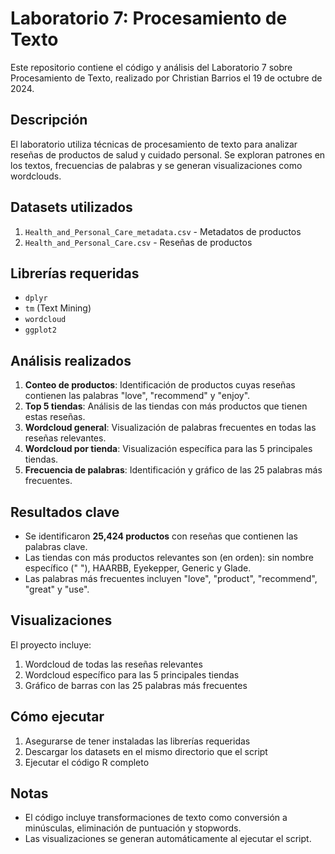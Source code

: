 # Laboratorio 7: Procesamiento de Texto

Este repositorio contiene el código y análisis del Laboratorio 7 sobre Procesamiento de Texto, realizado por Christian Barrios el 19 de octubre de 2024.

## Descripción

El laboratorio utiliza técnicas de procesamiento de texto para analizar reseñas de productos de salud y cuidado personal. Se exploran patrones en los textos, frecuencias de palabras y se generan visualizaciones como wordclouds.

## Datasets utilizados

1. `Health_and_Personal_Care_metadata.csv` - Metadatos de productos
2. `Health_and_Personal_Care.csv` - Reseñas de productos

## Librerías requeridas

- `dplyr`
- `tm` (Text Mining)
- `wordcloud`
- `ggplot2`

## Análisis realizados

1. **Conteo de productos**: Identificación de productos cuyas reseñas contienen las palabras "love", "recommend" y "enjoy".
2. **Top 5 tiendas**: Análisis de las tiendas con más productos que tienen estas reseñas.
3. **Wordcloud general**: Visualización de palabras frecuentes en todas las reseñas relevantes.
4. **Wordcloud por tienda**: Visualización específica para las 5 principales tiendas.
5. **Frecuencia de palabras**: Identificación y gráfico de las 25 palabras más frecuentes.

## Resultados clave

- Se identificaron **25,424 productos** con reseñas que contienen las palabras clave.
- Las tiendas con más productos relevantes son (en orden): sin nombre específico (" "), HAARBB, Eyekepper, Generic y Glade.
- Las palabras más frecuentes incluyen "love", "product", "recommend", "great" y "use".

## Visualizaciones

El proyecto incluye:
1. Wordcloud de todas las reseñas relevantes
2. Wordcloud específico para las 5 principales tiendas
3. Gráfico de barras con las 25 palabras más frecuentes

## Cómo ejecutar

1. Asegurarse de tener instaladas las librerías requeridas
2. Descargar los datasets en el mismo directorio que el script
3. Ejecutar el código R completo

## Notas

- El código incluye transformaciones de texto como conversión a minúsculas, eliminación de puntuación y stopwords.
- Las visualizaciones se generan automáticamente al ejecutar el script.
